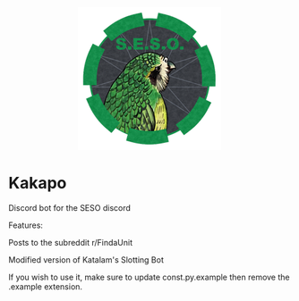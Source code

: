 
<p align="center">
    <img src = "logo.png">
</p>

# Kakapo
Discord bot for the SESO discord

Features:

  Posts to the subreddit r/FindaUnit

  Modified version of Katalam's Slotting Bot

If you wish to use it, make sure to update const.py.example then remove the .example extension.
